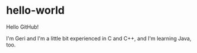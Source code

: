 # hello-world
Hello GitHub!

I'm Geri and I'm a little bit experienced in C and C++, and I'm learning Java, too.
